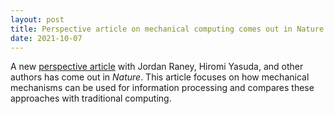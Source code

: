 ```yaml
---
layout: post
title: Perspective article on mechanical computing comes out in Nature
date: 2021-10-07
---
```


A new [perspective article](https://www.nature.com/articles/s41586-021-03623-y) with Jordan Raney, Hiromi Yasuda, and other authors has come out in *Nature*. This article focuses on how mechanical mechanisms can be used for information processing and compares these approaches with traditional computing.
